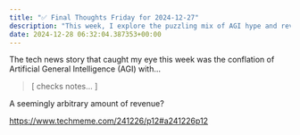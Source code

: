 ```yaml
---
title: "✅ Final Thoughts Friday for 2024-12-27"
description: "This week, I explore the puzzling mix of AGI hype and revenue metrics in tech news."
date: 2024-12-28 06:32:04.387353+00:00
---
```


<!-- buttondown-editor-mode: fancy --><p>The tech news story that caught my eye this week was the conflation of Artificial General Intelligence (AGI) with… </p><blockquote><p>[ checks notes… ] </p></blockquote><p>A seemingly arbitrary amount of revenue?</p><p><a target="_blank" rel="noopener noreferrer nofollow" href="https://www.techmeme.com/241226/p12#a241226p12">https://www.techmeme.com/241226/p12#a241226p12</a></p>